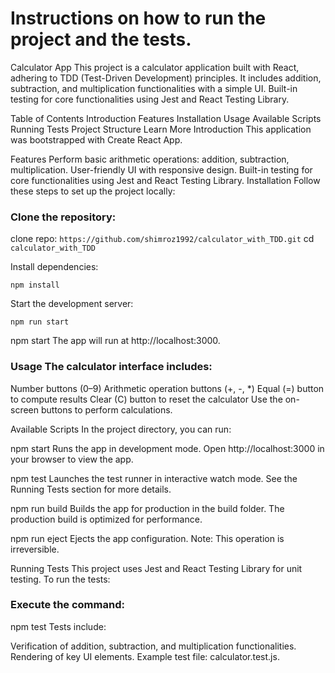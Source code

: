 # Instructions on how to run the project and the tests.

Calculator App This project is a calculator application built with React, adhering to TDD (Test-Driven Development) principles. It includes addition, subtraction, and multiplication functionalities with a simple UI. Built-in testing for core functionalities using Jest and React Testing Library.

Table of Contents Introduction Features Installation Usage Available Scripts Running Tests Project Structure Learn More Introduction This application was bootstrapped with Create React App.

Features Perform basic arithmetic operations: addition, subtraction, multiplication. User-friendly UI with responsive design. Built-in testing for core functionalities using Jest and React Testing Library. Installation Follow these steps to set up the project locally:

### Clone the repository:

clone repo: `https://github.com/shimroz1992/calculator_with_TDD.git` 
cd `calculator_with_TDD`   

Install dependencies:

`npm install` 

Start the development server:   

`npm run start`

npm start The app will run at http://localhost:3000.

### Usage The calculator interface includes:

Number buttons (0–9) Arithmetic operation buttons (+, -, *) Equal (=) button to compute results Clear (C) button to reset the calculator Use the on-screen buttons to perform calculations.

Available Scripts In the project directory, you can run:

npm start Runs the app in development mode. Open http://localhost:3000 in your browser to view the app.

npm test Launches the test runner in interactive watch mode. See the Running Tests section for more details.

npm run build Builds the app for production in the build folder. The production build is optimized for performance.

npm run eject Ejects the app configuration. Note: This operation is irreversible.

Running Tests This project uses Jest and React Testing Library for unit testing. To run the tests:

### Execute the command:

npm test Tests include:

Verification of addition, subtraction, and multiplication functionalities. Rendering of key UI elements. Example test file: calculator.test.js.
